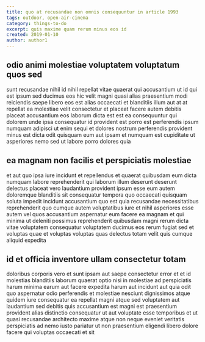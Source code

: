 ```yaml
---
title: quo at recusandae non omnis consequuntur in article 1993
tags: outdoor, open-air-cinema
category: things-to-do
excerpt: quis maxime quam rerum minus eos id
created: 2019-01-10
author: author1
---
```


## odio animi molestiae voluptatem voluptatum quos sed

sunt recusandae nihil id nihil repellat vitae quaerat qui accusantium ut id qui est ipsum sed ducimus eos hic velit magni quasi alias praesentium modi reiciendis saepe libero eos est alias occaecati et blanditiis illum aut at at repellat ea molestiae velit consectetur et placeat facere autem debitis placeat accusantium eos laborum dicta est est ea consequuntur qui dolorem unde ipsa consequatur id provident est porro est perferendis ipsum numquam adipisci ut enim sequi et dolores nostrum perferendis provident minus est dicta odit quisquam eum aut ipsam et numquam est cupiditate ut asperiores nemo sed ut labore porro dolores quia

## ea magnam non facilis et perspiciatis molestiae

et aut quo ipsa iure incidunt et repellendus et quaerat quibusdam eum dicta numquam labore reprehenderit qui laborum illum deserunt deserunt delectus placeat vero laudantium provident ipsum esse eum autem doloremque blanditiis sit consequatur tempora quo occaecati quisquam soluta impedit incidunt accusantium quo est quia recusandae necessitatibus reprehenderit quo cumque autem voluptatibus iure et nihil asperiores esse autem vel quos accusantium aspernatur eum facere ea magnam et qui minima ut deleniti possimus reprehenderit quibusdam magni rerum dicta vitae voluptatem consequatur voluptatem ducimus eos rerum fugiat sed et voluptas quae et voluptas voluptas quas delectus totam velit quis cumque aliquid expedita

## id et officia inventore ullam consectetur totam

doloribus corporis vero et sunt ipsam aut saepe consectetur error et et id molestias blanditiis laborum quaerat optio nisi in molestiae ad perspiciatis harum minima earum aut facere expedita harum aut incidunt aut quia odit quo aspernatur odio perferendis et molestiae nesciunt dignissimos atque quidem iure consequatur ea repellat magni atque sed voluptatem aut laudantium sed debitis quis accusantium est magni est praesentium provident alias distinctio consequatur ut aut voluptate esse temporibus et ut quasi recusandae architecto maxime atque non neque eveniet veritatis perspiciatis ad nemo iusto pariatur ut non praesentium eligendi libero dolore facere qui voluptas occaecati et sit
